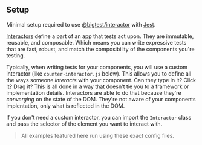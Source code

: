 ## Setup

Minimal setup required to use [@bigtest/interactor](https://github.com/bigtestjs/interactor) with [Jest](https://jestjs.io/).

[Interactors](https://www.bigtestjs.io/docs/interactor/) define a part
of an app that tests act upon. They are immutable, reusable, and
composable. Which means you can write expressive tests that are fast,
robust, and match the composibility of the components you're testing.

Typically, when writing tests for your components, you will use a
custom interactor (like `counter-interactor.js` below). This allows
you to define all the ways someone _interacts_ with your
component. Can they type in it? Click it? Drag it? This is all done in
a way that doesn't tie you to a framework or implementation
details. Interactors are able to do that because they're _converging_
on the state of the DOM. They're not aware of your components
implentation, only what is reflected in the DOM.

If you don't need a custom interactor, you can import the `Interactor`
class and pass the selector of the element you want to interact with.

> All examples featured here run using these exact config files.
